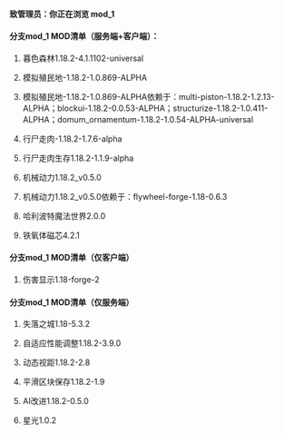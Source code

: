 #### 致管理员：你正在浏览 mod_1

#### 分支mod_1 MOD清单（服务端+客户端）：

1. 暮色森林1.18.2-4.1.1102-universal

2. 模拟殖民地-1.18.2-1.0.869-ALPHA

3. 模拟殖民地-1.18.2-1.0.869-ALPHA依赖于：multi-piston-1.18.2-1.2.13-ALPHA；blockui-1.18.2-0.0.53-ALPHA；structurize-1.18.2-1.0.411-ALPHA；domum_ornamentum-1.18.2-1.0.54-ALPHA-universal

4. 行尸走肉-1.18.2-1.7.6-alpha

5. 行尸走肉生存1.18.2-1.1.9-alpha

6. 机械动力1.18.2_v0.5.0

7. 机械动力1.18.2_v0.5.0依赖于：flywheel-forge-1.18-0.6.3

8. 哈利波特魔法世界2.0.0

9. 铁氧体磁芯4.2.1

#### 分支mod_1 MOD清单（仅客户端）

1. 伤害显示1.18-forge-2

#### 分支mod_1 MOD清单（仅服务端）

1. 失落之城1.18-5.3.2

2. 自适应性能调整1.18.2-3.9.0

3. 动态视距1.18.2-2.8

4. 平滑区块保存1.18.2-1.9

5. AI改进1.18.2-0.5.0

6. 星光1.0.2
